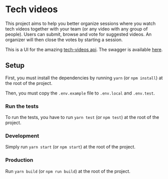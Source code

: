 # Tech videos
This project aims to help you better organize sessions where you watch tech videos together with your team 
(or any video with any group of people). Users can submit, browse and vote for suggested videos.
An organizer will then close the votes by starting a session.

This is a UI for the amazing [tech-videos api](https://github.com/nWidart/tech-videos).
The swagger is available [here](http://128.199.55.146/swagger-ui.html#).

## Setup
First, you must install the dependencies by running `yarn` (or `npm install`) at the root of the project.

Then, you must copy the `.env.example` file to `.env.local` and `.env.test`.

### Run the tests
To run the tests, you have to run `yarn test` (or `npm test`) at the root of the project.

### Development
Simply run `yarn start` (or `npm start`) at the root of the project.

### Production
Run `yarn build` (or `npm run build`) at the root of the project.
